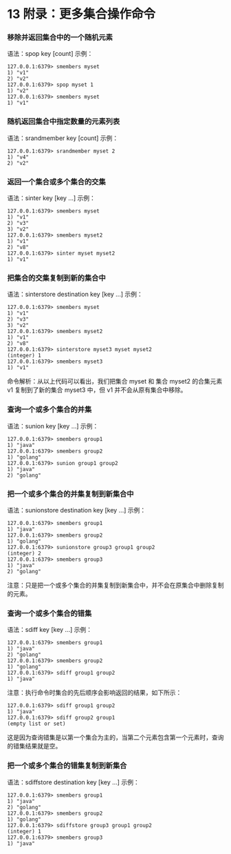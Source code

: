 # 13 附录：更多集合操作命令

### 移除并返回集合中的一个随机元素

语法：spop key \[count\] 示例：

```shell
127.0.0.1:6379> smembers myset
1) "v1"
2) "v2"
127.0.0.1:6379> spop myset 1
1) "v2"
127.0.0.1:6379> smembers myset
1) "v1"
```

### 随机返回集合中指定数量的元素列表

语法：srandmember key \[count\] 示例：

```shell
127.0.0.1:6379> srandmember myset 2
1) "v4"
2) "v2"
```

### 返回一个集合或多个集合的交集

语法：sinter key \[key ...\] 示例：

```shell
127.0.0.1:6379> smembers myset
1) "v1"
2) "v3"
3) "v2"
127.0.0.1:6379> smembers myset2
1) "v1"
2) "v8"
127.0.0.1:6379> sinter myset myset2
1) "v1"
```

### 把集合的交集复制到新的集合中

语法：sinterstore destination key \[key ...\] 示例：

```shell
127.0.0.1:6379> smembers myset
1) "v1"
2) "v3"
3) "v2"
127.0.0.1:6379> smembers myset2
1) "v1"
2) "v8"
127.0.0.1:6379> sinterstore myset3 myset myset2
(integer) 1
127.0.0.1:6379> smembers myset3
1) "v1"
```

命令解析：从以上代码可以看出，我们把集合 myset 和 集合 myset2 的合集元素 v1 复制到了新的集合 myset3 中，但 v1 并不会从原有集合中移除。

### 查询一个或多个集合的并集

语法：sunion key \[key ...\] 示例：

```shell
127.0.0.1:6379> smembers group1
1) "java"
127.0.0.1:6379> smembers group2
1) "golang"
127.0.0.1:6379> sunion group1 group2
1) "java"
2) "golang"
```

### 把一个或多个集合的并集复制到新集合中

语法：sunionstore destination key \[key ...\] 示例：

```shell
127.0.0.1:6379> smembers group1
1) "java"
127.0.0.1:6379> smembers group2
1) "golang"
127.0.0.1:6379> sunionstore group3 group1 group2
(integer) 2
127.0.0.1:6379> smembers group3
1) "java"
2) "golang"
```

注意：只是把一个或多个集合的并集复制到新集合中，并不会在原集合中删除复制的元素。

### 查询一个或多个集合的错集

语法：sdiff key \[key ...\] 示例：

```shell
127.0.0.1:6379> smembers group1
1) "java"
2) "golang"
127.0.0.1:6379> smembers group2
1) "golang"
127.0.0.1:6379> sdiff group1 group2
1) "java"
```

注意：执行命令时集合的先后顺序会影响返回的结果，如下所示：

```shell
127.0.0.1:6379> sdiff group1 group2
1) "java"
127.0.0.1:6379> sdiff group2 group1
(empty list or set)
```

这是因为查询错集是以第一个集合为主的，当第二个元素包含第一个元素时，查询的错集结果就是空。

### 把一个或多个集合的错集复制到新集合

语法：sdiffstore destination key \[key ...\] 示例：

```shell
127.0.0.1:6379> smembers group1
1) "java"
2) "golang"
127.0.0.1:6379> smembers group2
1) "golang"
127.0.0.1:6379> sdiffstore group3 group1 group2
(integer) 1
127.0.0.1:6379> smembers group3
1) "java"
```
